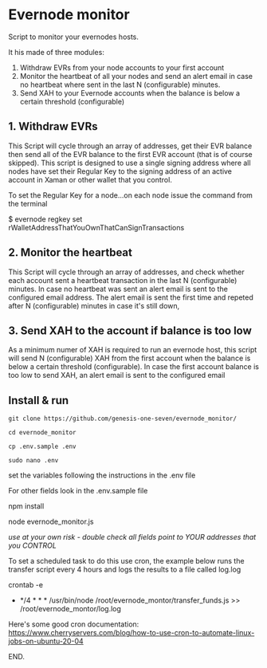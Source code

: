 # Evernode monitor

Script to monitor your evernodes hosts.

It his made of three modules:

1. Withdraw EVRs from your node accounts to your first account
2. Monitor the heartbeat of all your nodes and send an alert email in case no heartbeat where sent in the last N (configurable) minutes.
3. Send XAH to your Evernode accounts when the balance is below a certain threshold (configurable) 

## 1. Withdraw EVRs

This Script will cycle through an array of addresses, get their EVR balance then send all of the EVR balance to the first EVR account (that is of course skipped). This script is designed to use a single signing address where all nodes have set their Regular Key to the signing address of an active account in Xaman or other wallet that you control.

To set the Regular Key for a node...on each node issue the command from the terminal 

$ evernode regkey set rWalletAddressThatYouOwnThatCanSignTransactions

## 2. Monitor the heartbeat

This Script will cycle through an array of addresses, and check whether each account sent a heartbeat transaction in the last N (configurable) minutes. In case no heartbeat was sent an alert email is sent to the configured email address. The alert email is sent the first time and repeted after N (configurable) minutes in case it's still down,

## 3. Send XAH to the account if balance is too low

As a minimum numer of XAH is required to run an evernode host, this script will send N (configurable) XAH from the first account when the balance is below a certain threshold (configurable). In case the first account balance is too low to send XAH, an alert email is sent to the configured email  

## Install & run

```
git clone https://github.com/genesis-one-seven/evernode_monitor/

cd evernode_monitor

cp .env.sample .env 

sudo nano .env

```

set the variables following the instructions in the .env file

For other fields look in the .env.sample file

npm install

node evernode_monitor.js

*use at your own risk - double check all fields point to YOUR addresses that you CONTROL*

To set a scheduled task to do this use cron, the example below runs the transfer script every 4 hours and logs the results to a file called log.log

crontab -e

* */4 * * * /usr/bin/node /root/evernode_montor/transfer_funds.js >> /root/evernode_montor/log.log

Here's some good cron documentation: https://www.cherryservers.com/blog/how-to-use-cron-to-automate-linux-jobs-on-ubuntu-20-04

END.


